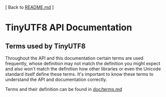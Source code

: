 [ Back to [README.md](../README.md) ]

TinyUTF8 API Documentation
==========================

Terms used by TinyUTF8
----------------------

Throughout the API and this documentation certain terms are used frequently, whose definition may not match the definition you might expect and also won't match the definition how other libraries or even the Unicode standard itself define these terms. It's important to know these terms to understand the API and documentation correctly.

Terms and their definition can be found in [doc/terms.md](terms.md)
